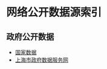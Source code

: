 # 网络公开数据源索引

## 政府公开数据
- [国家数据](http://data.stats.gov.cn/)
- [上海市政府数据服务网](http://www.datashanghai.gov.cn/)
